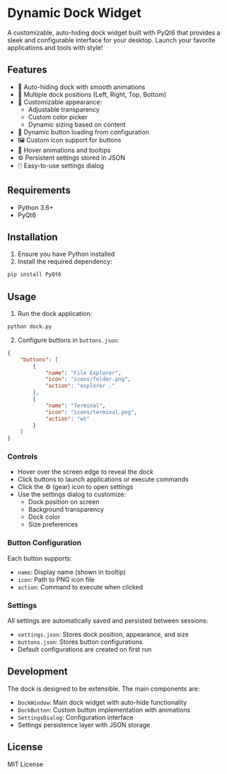 # Dynamic Dock Widget

A customizable, auto-hiding dock widget built with PyQt6 that provides a sleek and configurable interface for your desktop. Launch your favorite applications and tools with style!

## Features

- 🔄 Auto-hiding dock with smooth animations
- 📍 Multiple dock positions (Left, Right, Top, Bottom)
- 🎨 Customizable appearance:
  - Adjustable transparency
  - Custom color picker
  - Dynamic sizing based on content
- 🚀 Dynamic button loading from configuration
- 🖼️ Custom icon support for buttons
- 💫 Hover animations and tooltips
- ⚙️ Persistent settings stored in JSON
- 🖱️ Easy-to-use settings dialog

## Requirements

- Python 3.6+
- PyQt6

## Installation

1. Ensure you have Python installed
2. Install the required dependency:
```bash
pip install PyQt6
```

## Usage

1. Run the dock application:
```bash
python dock.py
```

2. Configure buttons in `buttons.json`:
```json
{
    "buttons": [
        {
            "name": "File Explorer",
            "icon": "icons/folder.png",
            "action": "explorer ."
        },
        {
            "name": "Terminal",
            "icon": "icons/terminal.png",
            "action": "wt"
        }
    ]
}
```

### Controls

- Hover over the screen edge to reveal the dock
- Click buttons to launch applications or execute commands
- Click the ⚙️ (gear) icon to open settings
- Use the settings dialog to customize:
  - Dock position on screen
  - Background transparency
  - Dock color
  - Size preferences

### Button Configuration

Each button supports:
- `name`: Display name (shown in tooltip)
- `icon`: Path to PNG icon file
- `action`: Command to execute when clicked

### Settings

All settings are automatically saved and persisted between sessions:
- `settings.json`: Stores dock position, appearance, and size
- `buttons.json`: Stores button configurations
- Default configurations are created on first run

## Development

The dock is designed to be extensible. The main components are:
- `DockWindow`: Main dock widget with auto-hide functionality
- `DockButton`: Custom button implementation with animations
- `SettingsDialog`: Configuration interface
- Settings persistence layer with JSON storage

## License

MIT License